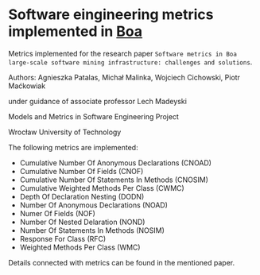 # Software eingineering metrics implemented in [Boa](https://github.com/boalang)

Metrics implemented for the research paper `Software metrics in Boa large-scale software mining infrastructure: challenges and solutions`.

Authors:
Agnieszka Patalas, Michał Malinka, Wojciech Cichowski, Piotr Maćkowiak

under guidance of associate professor Lech Madeyski

Models and Metrics in Software Engineering Project

Wrocław University of Technology


The following metrics are implemented:

* Cumulative Number Of Anonymous Declarations (CNOAD)
* Cumulative Number Of Fields (CNOF)
* Cumulative Number Of Statements In Methods (CNOSIM)
* Cumulative Weighted Methods Per Class (CWMC)
* Depth Of Declaration Nesting (DODN)
* Number Of Anonymous Declarations (NOAD)
* Numer Of Fields (NOF)
* Number Of Nested Delaration (NOND)
* Number Of Statements In Methods (NOSIM)
* Response For Class (RFC)
* Weighted Methods Per Class (WMC)

Details connected with metrics can be found in the mentioned paper.

